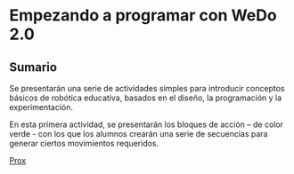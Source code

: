 # Empezando a programar con WeDo 2.0

## Sumario 

Se presentarán una serie de actividades simples para introducir conceptos básicos de robótica educativa, basados en el diseño, la programación y la experimentación.

En esta primera actividad, se presentarán los bloques de acción – de color verde - con los que los alumnos crearán una serie de secuencias para generar ciertos movimientos requeridos.

[Prox](WeDo01.md)

